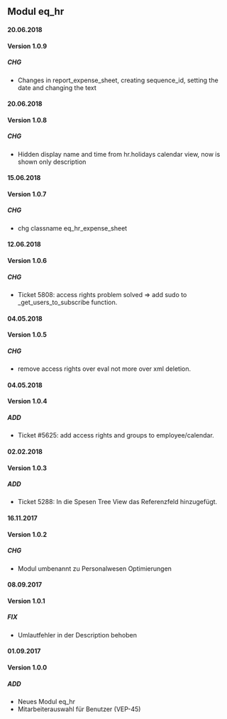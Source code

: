 ## Modul eq_hr

#### 20.06.2018
#### Version 1.0.9
##### CHG
- Changes in report_expense_sheet, creating sequence_id, setting the date and changing the text

#### 20.06.2018
#### Version 1.0.8
##### CHG
- Hidden display name and time from hr.holidays calendar view, now is shown only description

#### 15.06.2018
#### Version 1.0.7
##### CHG
- chg classname eq_hr_expense_sheet

#### 12.06.2018
#### Version 1.0.6
##### CHG
- Ticket 5808: access rights problem solved => add sudo to _get_users_to_subscribe function.

#### 04.05.2018
#### Version 1.0.5
##### CHG
- remove access rights over eval not more over xml deletion.

#### 04.05.2018
#### Version 1.0.4
##### ADD
- Ticket #5625: add access rights and groups to employee/calendar.

#### 02.02.2018
#### Version 1.0.3
##### ADD
- Ticket 5288: In die Spesen Tree View das Referenzfeld hinzugefügt.

#### 16.11.2017
#### Version 1.0.2
##### CHG
- Modul umbenannt zu Personalwesen Optimierungen

#### 08.09.2017
#### Version 1.0.1
##### FIX
- Umlautfehler in der Description behoben

#### 01.09.2017
#### Version 1.0.0
##### ADD
- Neues Modul eq_hr
- Mitarbeiterauswahl für Benutzer (VEP-45)
